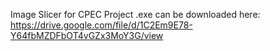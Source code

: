 Image Slicer for CPEC Project
.exe can be downloaded here: https://drive.google.com/file/d/1C2Em9E78-Y64fbMZDFbOT4vGZx3MoY3G/view
